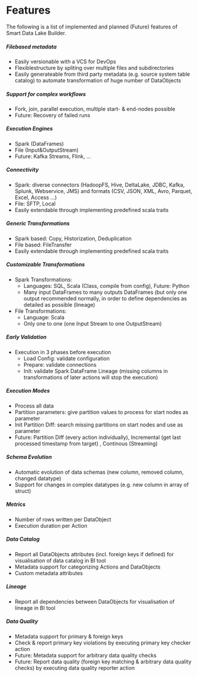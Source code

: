 # Features

The following is a list of implemented and planned (Future) features of Smart Data Lake Builder.

##### Filebased metadata
* Easily versionable with a VCS for DevOps
* Flexiblestructure by spliting over multiple files and subdirectories
* Easily generateable from third party metadata (e.g. source system table catalog) to automate transformation of huge number of DataObjects

##### Support for complex workflows
* Fork, join, parallel execution, multiple start- & end-nodes possible
* Future: Recovery of failed runs

##### Execution Engines
* Spark (DataFrames)
* File (Input&OutputStream)
* Future: Kafka Streams, Flink, …

##### Connectivity
* Spark: diverse connectors (HadoopFS, Hive, DeltaLake, JDBC, Kafka, Splunk, Webservice, JMS) and formats (CSV, JSON, XML, Avro, Parquet, Excel, Access …)
* File: SFTP, Local
* Easily extendable through implementing predefined scala traits

##### Generic Transformations
* Spark based: Copy, Historization, Deduplication
* File based: FileTransfer
* Easily extendable through implementing predefined scala traits

##### Customizable Transformations
* Spark Transformations: 
  * Languages: SQL, Scala (Class, compile from config), Future: Python
  * Many input DataFrames to many outputs DataFrames (but only one output recommended normally, in order to define dependencies as detailed as possible (lineage)
* File Transformations: 
  * Language: Scala
  * Only one to one (one Input Stream to one OutputStream)

##### Early Validation
* Execution in 3 phases before execution
  * Load Config: validate configuration
  * Prepare: validate connections
  * Init: validate Spark DataFrame Lineage (missing columns in transformations of later actions will stop the execution)

##### Execution Modes
* Process all data
* Partition parameters: give partition values to process for start nodes as parameter
* Init Partition Diff: search missing partitions on start nodes and use as parameter
* Future: Partition Diff (every action individually), Incremental (get last processed timestamp from target) , Continous (Streaming)

##### Schema Evolution
* Automatic evolution of data schemas (new column, removed column, changed datatype)
* Support for changes in complex datatypes (e.g. new column in array of struct)

##### Metrics
* Number of rows written per DataObject
* Execution duration per Action

##### Data Catalog
* Report all DataObjects attributes (incl. foreign keys if defined) for visualisation of data catalog in BI tool
* Metadata support for categorizing Actions and DataObjects
* Custom metadata attributes

##### Lineage
* Report all dependencies between DataObjects for visualisation of lineage in BI tool

##### Data Quality
* Metadata support for primary & foreign keys
* Check & report primary key violations by executing primary key checker action
* Future: Metadata support for arbitrary data quality checks
* Future: Report data quality (foreign key matching & arbitrary data quality checks) by executing data quality reporter action
